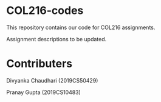 # COL216-codes

This repository contains our code for COL216 assignments. 

Assignment descriptions to be updated. 

# Contributers 

Divyanka Chaudhari (2019CS50429)

Pranay Gupta (2019CS10483)
